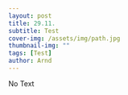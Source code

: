 ```yaml
---
layout: post
title: 29.11.
subtitle: Test
cover-img: /assets/img/path.jpg
thumbnail-img: ""
tags: [Test]
author: Arnd
---
```


No Text
